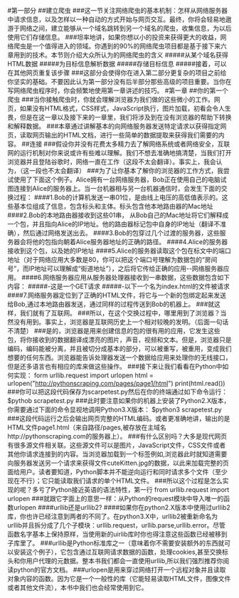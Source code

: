 #第一部分
##建立爬虫
###这一节关注网络爬虫的基本机制：怎样从网络服务器中请求信息，以及怎样以一种自动的方式开始与网页交互。最终，你将会轻易地遨游于网络之间，建立能够从一个域名跳转到另一个域名的爬虫，收集信息，为以后使用它们存储信息。
###坦率地讲，如果你想以小的投资来获得更大的收益，网络爬虫是一个值得进入的领域。你遇到的90%的网络爬虫项目都是基于接下来六章用到的技术。本节则介绍大众所认为的网络爬虫的含义
#####从某个域名获得HTML数据
#####为目标信息解析数据
#####存储目标信息
#####接着，可以在其他网页重复该步骤
###这部分会使得你在进入第二部分更复杂的项目之前给你坚实的基础。不要因此认为第一部分没有后半部分那些高级的项目重要。当你在写网络爬虫程序时，你会频繁地使用第一章讲述的技巧。
#第一章
##你的第一个爬虫
###当你接触爬虫时，你就会理解浏览器为我们做的这些微小的工作。网页，如果没有HTML格式，CSS样式，JavaScript执行，图片加载，初看会令人生畏，但是在这一章以及接下来的一章里，我们将涉及到在没有浏览器的帮助下转换和解释数据。
###本章通过讲解基本的向网络服务器发送特定请求以获得指定网页，读取网页输出的HTML文档，进行一些简单的数据提取来获得我们需要的内容。
##连接
###假设你并没有花费太多精力去了解网络系统或者网络安全，互联网的运行机制对你来说或许有些难以理解。我们不想去准确地搞清楚，当我们打开浏览器并且登陆谷歌时，网络一直在工作（这段不太会翻译）。事实上，我会认为，（这一段也不太会翻译）
###为了让你基本了解你的浏览器的工作方式，我尝试使用了下面这个例子。Alice拥有一台网络服务器，Bob正在使用自己的电脑试图连接到Alice的服务器上。当一台机器相与另一台机器通信时，会发生下面的交换过程：
####1.Bob的计算机发送一串01位，是由线上电压的高低值表示的。这些基本位组成了信息，包含标头和主体。标头包含他本地路由器的Mac地址
####2.Bob的本地路由器接收到这些01串， 从Bob自己的Mac地址将它们解释成一个包，并且指向Alice的IP地址。他的路由器标记包中自身的IP地址（翻译不准确），然后通过网络发送出去。
####3.Bob的包穿过几个过渡的服务器，这些服务器会将他的包指向朝着Alice服务器地址的正确的路径。
####4.Alice的服务器接收到这个包，以及她的IP地址
####5.Alice的服务器读取这个包在标文中的端口地址（对于网络应用大多数是80，你可以把这个端口号理解为数据包的“房间号”，而IP地址可以理解成“街道地址”），之后将它传给正确的应用--网络服务器应用。
####6.网络服务器应用从服务器处理器接收到一串数据，这些数据包含如下内容：
#####-这是一个GET请求
#####-以下一个名为index.html的文件被请求
####7.网络服务器定位到了正确的HTML文件，将它与一个新的包绑定起来发送给Bob,通过本地路由器发送，通过同样的过程传送到Bob的机器上。
###就这样，我们就有了互联网。
###所以，在这个交换过程中，哪里用到了浏览器？当然没有用到。事实上，浏览器是互联网历史上一个相对较晚的发明。（后面一句话不清楚）
###是的，浏览器是用来创建信息的包的很有用的应用，它发生这些包，将你接收到的数据翻译成漂亮的图片，声音，视频和文本。但是，浏览器只是编码，编码能被分离，并且被切分成基本的部分，可以被重写，被重用，变成我们想要的任何东西。浏览器能告诉处理器发送一个数据给应用来处理你的无线接口，但是还多语言也有相应的库来做这些操作。
###接下来让我们看看在Python中如何实现：
form urllib.request import urlopen
html = urlopen("http://pythonscraping.com/pages/page1/html")
print(html.read())
###你可以把这段代码保存为scarpetest.py然后在你的终端通过如下命令运行：
$pythob scrapetest.py
###此时要注意如果你的机器上安装了Python2.X版本，你需要通过下面的命令显视地调用Python3.X版本：
$python3 scrapetest.py
###这段代码运行之后会输出网页完整的HTML编码。或者更准确地讲，输出的是HTML文件page1.html（来自路径<web root>/pages,被存放在主域名http://pythonscraping.com的服务器上）。
###有什么区别吗？大多是现代网页有很多源文件相关联。这些源文件可以是图片，JavaScript文件，CSS文件或者其他你请求连接到的内容。当浏览器加载到一个标签例如<img scr="cuteKitten.jpg">,浏览器此时就知道需要向服务器发送另一个请求来获得文件cuteKitten.jpg的数据，以此来加载完整的页面给用户。读者要知道，Python脚本并不能逆向运行和同时请求多个文件（至少现在不行）；它只能读取我们请求的单个HTML文件。
###所以这个过程是怎么实现的呢？多亏了Python接近英语的语法特性，第一行
from urllib.request import urlopen
###就跟它字面上的意思一样：从Python的request模块中导入唯一的函数urlopen
####urllib还是urllib2?
####如果你在python2.X版本中使用过urllib2库，你也许已经注意到两者的不同了。在python3.X中，urllib2被重新命名为urllib并且拆分成了几个子模块：urllib.request，urllib.parse,urllib.error。尽管函数名字基本上保持原样，当使用新的uirlib库时你也得注意这些函数已经被移到子库里了。
###urllib是Python标准库之一（意味着你不需要安装额外的东西就可以安装这个例子），它包含通过互联网请求数据的函数，处理cookies,甚至交换标头和你用户代理的元数据。整本书我们都会一直使用urllib,所以我们强烈推荐你阅读python的官方文档。
###urlopen是用来穿过网络打开一个远程对象并且读取对象内容的函数。因为它是一个一般性的库（它能轻易读取HTML文件，图像文件或者其他文件流），本书中我们也会经常使用到它。